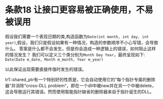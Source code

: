 # 条款18 让接口更容易被正确使用，不易被误用

假设我们需要一个表现日期的类,构造函数为`Date(int month, int day, int year)`,假设，我们只是假设如果有一种情况，构造的参数顺序不小心写错，会导致什么。
答案是什么都不会发生，但是你会造成一种逻辑上的错误，如何阻止这样的情况发生？
我们可以定义三个类分别为`Month Day Year`，最终呈现如下:
`Date(Date m_date, Month m_month, Year m_year)`

以此保证出现需要直接传值时发生的错误。

tr1::shared_ptr有一个特别好的性质是，它会自动使用它的“每个指针专属的删除器”并消除“cross-DLL problem”，即在一个dll中被new并在另一个中被delete，这会导致运行其错误。然而使用智能指针缺省的删除器来自于指针诞生的DLL。